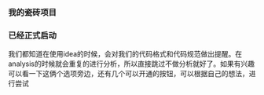 ### 我的瓷砖项目

### 已经正式启动

我们都知道在使用idea的时候，会对我们的代码格式和代码规范做出提醒。在analysis的时候就会重复的进行分析，所以直接跳过不做分析就好了。如果有兴趣可以看一下这俩个选项旁边，还有几个可以开通的按钮，可以根据自己的想法，进行尝试

